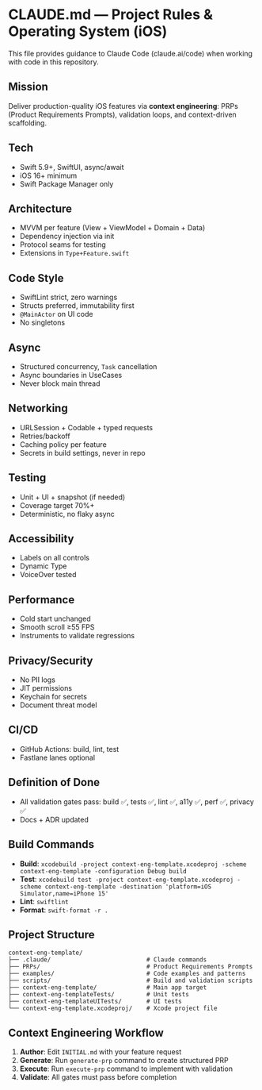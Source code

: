 # CLAUDE.md — Project Rules & Operating System (iOS)

This file provides guidance to Claude Code (claude.ai/code) when working with code in this repository.

## Mission
Deliver production-quality iOS features via **context engineering**: PRPs (Product Requirements Prompts), validation loops, and context-driven scaffolding.

## Tech
- Swift 5.9+, SwiftUI, async/await
- iOS 16+ minimum
- Swift Package Manager only

## Architecture
- MVVM per feature (View + ViewModel + Domain + Data)
- Dependency injection via init
- Protocol seams for testing
- Extensions in `Type+Feature.swift`

## Code Style
- SwiftLint strict, zero warnings
- Structs preferred, immutability first
- `@MainActor` on UI code
- No singletons

## Async
- Structured concurrency, `Task` cancellation
- Async boundaries in UseCases
- Never block main thread

## Networking
- URLSession + Codable + typed requests
- Retries/backoff
- Caching policy per feature
- Secrets in build settings, never in repo

## Testing
- Unit + UI + snapshot (if needed)
- Coverage target 70%+
- Deterministic, no flaky async

## Accessibility
- Labels on all controls
- Dynamic Type
- VoiceOver tested

## Performance
- Cold start unchanged
- Smooth scroll ≥55 FPS
- Instruments to validate regressions

## Privacy/Security
- No PII logs
- JIT permissions
- Keychain for secrets
- Document threat model

## CI/CD
- GitHub Actions: build, lint, test
- Fastlane lanes optional

## Definition of Done
- All validation gates pass: build ✅, tests ✅, lint ✅, a11y ✅, perf ✅, privacy ✅
- Docs + ADR updated

## Build Commands

- **Build**: `xcodebuild -project context-eng-template.xcodeproj -scheme context-eng-template -configuration Debug build`
- **Test**: `xcodebuild test -project context-eng-template.xcodeproj -scheme context-eng-template -destination 'platform=iOS Simulator,name=iPhone 15'`
- **Lint**: `swiftlint`
- **Format**: `swift-format -r .`

## Project Structure

```
context-eng-template/
├── .claude/                           # Claude commands
├── PRPs/                              # Product Requirements Prompts
├── examples/                          # Code examples and patterns
├── scripts/                           # Build and validation scripts
├── context-eng-template/              # Main app target
├── context-eng-templateTests/         # Unit tests
├── context-eng-templateUITests/       # UI tests
└── context-eng-template.xcodeproj/    # Xcode project file
```

## Context Engineering Workflow

1. **Author**: Edit `INITIAL.md` with your feature request
2. **Generate**: Run `generate-prp` command to create structured PRP
3. **Execute**: Run `execute-prp` command to implement with validation
4. **Validate**: All gates must pass before completion